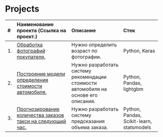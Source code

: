 # Projects

| #  | Наименование проекта (Cсылка на проект.)  | Описание  | Стек |
|:-|:-|:-|:-|
| 1. |<a href='https://github.com/DmitryTatarintsev/Other-Projects/tree/main/1'>Обработка фотографий покупателя.</a>|Нужно определить возраст по фотографии.|Python, Keras|
| 2.|<a href='https://github.com/DmitryTatarintsev/Other-Projects/tree/main/2'>Построение модели определения стоимости автомобиля.</a> |Нужно разработать систему рекомендации стоимости автомобиля на основе его описания.|Python, Pandas, lightgbm|
| 3.|<a href='https://github.com/DmitryTatarintsev/Other-Projects/tree/main/3'>Прогнозирование количества заказов такси на следующий час.</a>|Нужно разработать систему предсказания объема заказа.|Python, Pandas, Scikit-learn, statsmodels|



